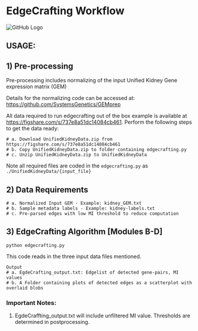 # EdgeCrafting Workflow

![GitHub Logo](EdgeCrafting.png)

## USAGE:

## 1) Pre-processing

Pre-processing includes normalizing of the input Unified Kidney Gene expression matrix (GEM) 

Details for the normalizing code can be accessed at: https://github.com/SystemsGenetics/GEMprep

All data required to run edgecrafting out of the box example is available at https://figshare.com/s/737e8a51dc14084cb461. Perform the following steps to get the data ready:

```
# a. Download UnifiedKidneyData.zip from https://figshare.com/s/737e8a51dc14084cb461
# b. Copy UnifiedKidneyData.zip to folder containing edgecrafting.py
# c. Unzip UnifiedKidneyData.zip to UnifiedKidneyData
```

Note all required files are coded in the ```edgecrafting.py``` as ```./UnifiedKidneyData/{input_file}```

## 2) Data Requirements

```
# a. Normalized Input GEM - Example: kidney_GEM.txt
# b. Sample metadata labels - Example: kidney-labels.txt
# c. Pre-parsed edges with low MI threshold to reduce computation
```

## 3) EdgeCrafting Algorithm [Modules B-D]
```
python edgecrafting.py 
```

This code reads in the three input data files mentioned.

```
Output
# a. EgdeCrafting_output.txt: Edgelist of detected gene-pairs, MI values
# b. A Folder containing plots of detected edges as a scatterplot with overlaid blobs
```

### Important Notes:

1) EgdeCraffting_output.txt will include unfiltered MI value. Thresholds are determined in postprocessing.
